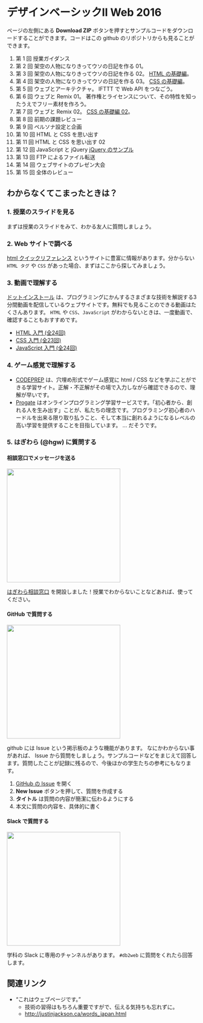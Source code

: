 # デザインベーシックⅡ Web 2016

ページの左側にある **Download ZIP** ボタンを押すとサンプルコードをダウンロードすることができます。コードはこの github のリポジトリからも見ることができます。

1. 第 1 回 授業ガイダンス
1. 第 2 回 架空の人物になりきってウソの日記を作る 01。
1. 第 3 回 架空の人物になりきってウソの日記を作る 02。 [HTML の基礎編](http://integrated-design.jp/DB2web/2016/unit/03-html/)。
1. 第 4 回 架空の人物になりきってウソの日記を作る 03。 [CSS の基礎編](http://integrated-design.jp/DB2web/2016/unit/04-html-css/)。
1. 第 5 回 ウェブとアーキテクチャ。 IFTTT で Web API をつなごう。
1. 第 6 回 ウェブと Remix 01。 著作権とライセンスについて、その特性を知ったうえでフリー素材を作ろう。
1. 第 7 回 ウェブと Remix 02。 [CSS の基礎編 02](http://integrated-design.jp/DB2web/2016/unit/07-html-css-2/)。
1. 第 8 回 前期の課題レビュー
1. 第 9 回 ペルソナ設定と企画
1. 第 10 回 HTML と CSS を思い出す
1. 第 11 回 HTML と CSS を思い出す 02
1. 第 12 回 JavaScript と jQuery [jQuery のサンプル](http://integrated-design.jp/DB2web/2016/unit/11-javascript-jquery/)
1. 第 13 回 FTP によるファイル転送
1. 第 14 回 ウェブサイトのプレゼン大会
1. 第 15 回 全体のレビュー

## わからなくてこまったときは？

### 1. 授業のスライドを見る

まずは授業のスライドをみて、わかる友人に質問しましょう。

### 2. Web サイトで調べる

[html クイックリファレンス](http://www.htmq.com/) というサイトに豊富に情報があります。分からない `HTML タグ` や `CSS` があった場合、まずはここから探してみましょう。



### 3. 動画で理解する

[ドットインストール](http://dotinstall.com/) は、プログラミングにかんするさまざまな技術を解説する3分間動画を配信しているウェブサイトです。無料でも見ることのできる動画はたくさんあります。 `HTML` や `CSS`、`JavaScript` がわからないときは、一度動画で、確認することもおすすめです。


- [HTML 入門 \(全24回\)](http://dotinstall.com/lessons/basic_html_v3)
- [CSS 入門 \(全23回\)](http://dotinstall.com/lessons/basic_css_v3)
- [JavaScript 入門 \(全24回\)](http://dotinstall.com/lessons/basic_javascript_v2)


### 4. ゲーム感覚で理解する

- [CODEPREP](http://codeprep.jp/) は、穴埋め形式でゲーム感覚に html / CSS などを学ぶことができる学習サイト。正解・不正解がその場で入力しながら確認できるので、理解が早いです。
- [Progate](https://prog-8.com/) はオンラインプログラミング学習サービスです。「初心者から、創れる人を生み出す」ことが、私たちの理念です。プログラミング初心者のハードルを出来る限り取り払うこと、そして本当に創れるようになるレベルの高い学習を提供することを目指しています。 … だそうです。


### 5. はぎわら (@hgw) に質問する

#### 相談窓口でメッセージを送る

<img src="https://cloud.githubusercontent.com/assets/333662/16416767/bd91df8c-3d7e-11e6-80a9-546dc6734eba.png" width="300">

[はぎわら相談窓口](http://goo.gl/forms/bZHp6F4GFldfXht32) を開設しました！授業でわからないことなどあれば、使ってください。


#### GitHub で質問する

<img src="https://cloud.githubusercontent.com/assets/333662/14760720/47e0f740-0986-11e6-86fe-3c4c3bd62281.png" width="300">

github には Issue という掲示板のような機能があります。
なにかわからない事があれば、 Issue から質問をしましょう。サンプルコードなどをまじえて回答します。質問したことが記録に残るので、今後ほかの学生たちの参考にもなります。

1. [GitHub の Issue](https://github.com/integrated-design/2016-db2-web/issues) を開く
1. **New Issue** ボタンを押して、質問を作成する
1. **タイトル** は質問の内容が簡潔に伝わるようにする
1. 本文に質問の内容を、具体的に書く



#### Slack で質問する

<img src="https://cloud.githubusercontent.com/assets/333662/14760736/c357e122-0986-11e6-9253-123e1c7fa732.png" width="300">

学科の Slack に専用のチャンネルがあります。 `#db2web` に質問をくれたら回答します。


## 関連リンク
- “これはウェブページです。”
  - 技術の習得はもちろん重要ですがで、伝える気持ちも忘れずに。
  - http://justinjackson.ca/words_japan.html
